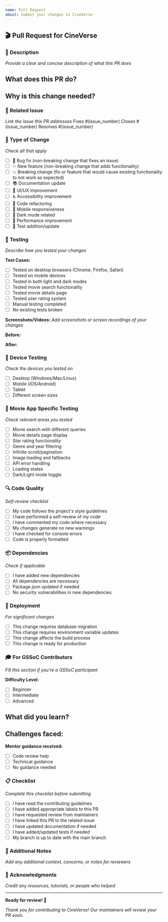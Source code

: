 ```yaml
---
name: Pull Request
about: Submit your changes to CineVerse
---
```


## 🎬 Pull Request for CineVerse

### 📝 Description
*Provide a clear and concise description of what this PR does*

**What does this PR do?**
- 

**Why is this change needed?**
- 

### 🔗 Related Issue
*Link the issue this PR addresses*
Fixes #(issue_number)
Closes #(issue_number)
Resolves #(issue_number)

### 🧪 Type of Change
*Check all that apply*
- [ ] 🐛 Bug fix (non-breaking change that fixes an issue)
- [ ] ✨ New feature (non-breaking change that adds functionality)
- [ ] 💥 Breaking change (fix or feature that would cause existing functionality to not work as expected)
- [ ] 📚 Documentation update
- [ ] 🎨 UI/UX improvement
- [ ] ♿ Accessibility improvement
- [ ] 🔧 Code refactoring
- [ ] 📱 Mobile responsiveness
- [ ] 🌙 Dark mode related
- [ ] 🎯 Performance improvement
- [ ] 🧪 Test addition/update

### 🧪 Testing
*Describe how you tested your changes*

**Test Cases:**
- [ ] Tested on desktop browsers (Chrome, Firefox, Safari)
- [ ] Tested on mobile devices
- [ ] Tested in both light and dark modes
- [ ] Tested movie search functionality
- [ ] Tested movie details page
- [ ] Tested user rating system
- [ ] Manual testing completed
- [ ] No existing tests broken

**Screenshots/Videos:**
*Add screenshots or screen recordings of your changes*

**Before:**
<!-- Add screenshots of the current state -->

**After:**
<!-- Add screenshots of your changes -->

### 📱 Device Testing
*Check the devices you tested on*
- [ ] Desktop (Windows/Mac/Linux)
- [ ] Mobile (iOS/Android)
- [ ] Tablet
- [ ] Different screen sizes

### 🎯 Movie App Specific Testing
*Check relevant areas you tested*
- [ ] Movie search with different queries
- [ ] Movie details page display
- [ ] Star rating functionality
- [ ] Genre and year filtering
- [ ] Infinite scroll/pagination
- [ ] Image loading and fallbacks
- [ ] API error handling
- [ ] Loading states
- [ ] Dark/Light mode toggle

### 🔍 Code Quality
*Self-review checklist*
- [ ] My code follows the project's style guidelines
- [ ] I have performed a self-review of my code
- [ ] I have commented my code where necessary
- [ ] My changes generate no new warnings
- [ ] I have checked for console errors
- [ ] Code is properly formatted

### 📦 Dependencies
*Check if applicable*
- [ ] I have added new dependencies
- [ ] All dependencies are necessary
- [ ] Package.json updated if needed
- [ ] No security vulnerabilities in new dependencies

### 🚀 Deployment
*For significant changes*
- [ ] This change requires database migration
- [ ] This change requires environment variable updates
- [ ] This change affects the build process
- [ ] This change is ready for production

### 🎓 For GSSoC Contributors
*Fill this section if you're a GSSoC participant*

**Difficulty Level:**
- [ ] Beginner
- [ ] Intermediate  
- [ ] Advanced

**What did you learn?**
- 

**Challenges faced:**
- 

**Mentor guidance received:**
- [ ] Code review help
- [ ] Technical guidance
- [ ] No guidance needed

### 📋 Checklist
*Complete this checklist before submitting*
- [ ] I have read the contributing guidelines
- [ ] I have added appropriate labels to this PR
- [ ] I have requested review from maintainers
- [ ] I have linked this PR to the related issue
- [ ] I have updated documentation if needed
- [ ] I have added/updated tests if needed
- [ ] My branch is up to date with the main branch

### 📝 Additional Notes
*Add any additional context, concerns, or notes for reviewers*

### 🙏 Acknowledgments
*Credit any resources, tutorials, or people who helped*

---

**Ready for review! 🚀**

*Thank you for contributing to CineVerse! Our maintainers will review your PR soon.*
